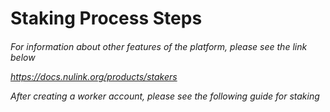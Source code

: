 <h1>Staking Process Steps<h6>
  
For information about other features of the platform, please see the link below
  
https://docs.nulink.org/products/stakers


After creating a worker account, please see the following guide for staking
